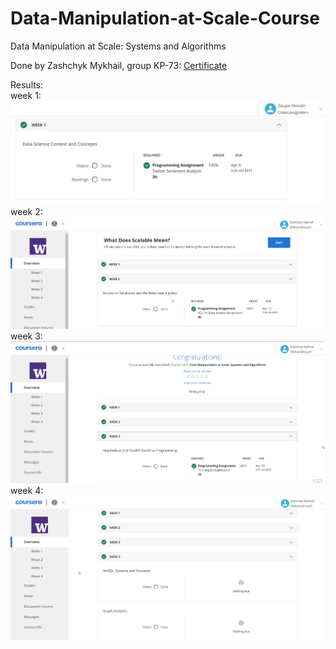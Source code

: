 # Data-Manipulation-at-Scale-Course
Data Manipulation at Scale: Systems and Algorithms

Done by Zashchyk Mykhail, group KP-73: [Certificate](Certificate.pdf)

Results:   
week 1: ![Week1](Week1/week1.jpg)
week 2: ![Week2](Week2/week2.png)
week 3: ![Week3](Week3/week3.png)
week 4: ![Week4](Week4/week4.png)